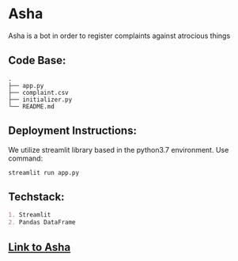 # Asha
Asha is a bot in order to register complaints against atrocious things

## Code Base:

```console
.
├── app.py
├── complaint.csv
├── initializer.py
└── README.md
```

## Deployment Instructions:

We utilize streamlit library based in the python3.7 environment. Use command:

```console
streamlit run app.py
```

## Techstack:

```md
1. Streamlit
2. Pandas DataFrame
```

## [Link to Asha](https://share.streamlit.io/supritivijay/asha/main/app.py)
